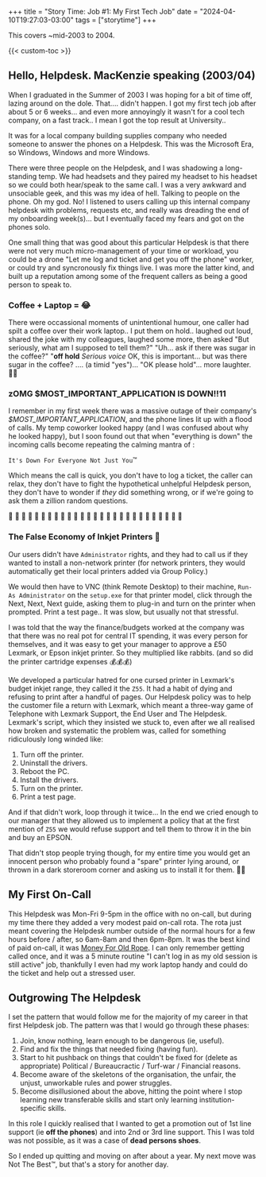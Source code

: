 +++
title = "Story Time: Job #1: My First Tech Job"
date = "2024-04-10T19:27:03-03:00"
tags = ["storytime"]
+++

This covers ~mid-2003 to 2004.

{{< custom-toc >}}

## Hello, Helpdesk. MacKenzie speaking (2003/04)

When I graduated in the Summer of 2003 I was hoping for a bit of time off, lazing around on the dole. That.... didn't happen. I got my first tech job after about 5 or 6 weeks... and even more annoyingly it wasn't for a cool tech company, on a fast track.. I mean I got the top result at University..

It was for a local company building supplies company who needed someone to answer the phones on a Helpdesk. This was the Microsoft Era, so Windows, Windows and more Windows.

There were three people on the Helpdesk, and I was shadowing a long-standing temp. We had headsets and they paired my headset to his headset so we could both hear/speak to the same call. I was a very awkward and unsociable geek, and this was my idea of hell. Talking to people on the phone. Oh my god. No! I listened to users calling up this internal company helpdesk with problems, requests etc, and really was dreading the end of my onboarding week(s)... but I eventually faced my fears and got on the phones solo.

One small thing that was good about this particular Helpdesk is that there were not very much micro-management of your time or workload, you could be a drone "Let me log and ticket and get you off the phone" worker, or could try and syncronously fix things live. I was more the latter kind, and built up a reputation among some of the frequent callers as being a good person to speak to.

### Coffee + Laptop = :joy:

There were occassional moments of unintentional humour, one caller had spilt a coffee over their work laptop.. I put them on hold.. laughed out loud, shared the joke with my colleagues, laughed some more, then asked "But seriously, what am I supposed to tell them?" "Uh... ask if there was sugar in the coffee?" "**off hold** _Serious voice_ OK, this is important... but was there sugar in the coffee? .... (a timid "yes")... "OK please hold"... more laughter. 🤷‍♀️

### zOMG $MOST_IMPORTANT_APPLICATION IS DOWN!!11

I remember in my first week there was a massive outage of their company's *$MOST_IMPORTANT_APPLICATION*, and the phone lines lit up with a flood of calls. My temp coworker looked happy (and I was confused about why he looked happy), but I soon found out that when "everything is down" the incoming calls become repeating the calming mantra of :

`It's Down For Everyone Not Just You`:tm:

Which means the call is quick, you don't have to log a ticket, the caller can relax, they don't have to fight the hypothetical unhelpful Helpdesk person, they don't have to wonder if *they* did something wrong, or if we're going to ask them a zillion random questions.

:raised_hands: :raised_hands: :raised_hands: :raised_hands: :raised_hands: :raised_hands: :raised_hands: :raised_hands: :raised_hands: :raised_hands: :raised_hands: :raised_hands: :raised_hands: :raised_hands: :raised_hands: :raised_hands: :raised_hands: :raised_hands: 
:raised_hands: :raised_hands: :raised_hands: :raised_hands: :raised_hands: :raised_hands: :raised_hands: :raised_hands: :raised_hands: 

### The False Economy of Inkjet Printers :cursing_face:

Our users didn't have `Administrator` rights, and they had to call us if they wanted to install a non-network printer (for network printers, they would automatically get their local printers added via Group Policy.)

We would then have to VNC (think Remote Desktop) to their machine, `Run-As Administrator` on the `setup.exe` for that printer model, click through the Next, Next, Next guide, asking them to plug-in and turn on the printer when prompted. Print a test page.. It was slow, but usually not that stressful.

I was told that the way the finance/budgets worked at the company was that there was no real pot for central IT spending, it was every person for themselves, and it was easy to get your manager to approve a £50 Lexmark, or Epson inkjet printer. So they multiplied like rabbits. (and so did the printer cartridge expenses :moneybag::moneybag::moneybag:)

We developed a particular hatred for one cursed printer in Lexmark's budget inkjet range, they called it the `Z55`. It had a habit of dying and refusing to print after a handful of pages. Our Helpdesk policy was to help the customer file a return with Lexmark, which meant a three-way game of Telephone with Lexmark Support, the End User and The Helpdesk. Lexmark's script, which they insisted we stuck to, even after we all realised how broken and systematic the problem was, called for something ridiculously long winded like:

1. Turn off the printer.
2. Uninstall the drivers.
3. Reboot the PC.
4. Install the drivers.
5. Turn on the printer.
6. Print a test page.

And if that didn't work, loop through it twice... In the end we cried enough to our manager that they allowed us to implement a policy that at the first mention of `Z55` we would refuse support and tell them to throw it in the bin and buy an EPSON.

That didn't stop people trying though, for my entire time you would get an innocent person who probably found a "spare" printer lying around, or thrown in a dark storeroom corner and asking us to install it for them. :ng_woman:

## My First On-Call

This Helpdesk was Mon-Fri 9-5pm in the office with no on-call, but during my time there they added a very modest paid on-call rota. The rota just meant covering the Helpdesk number outside of the normal hours for a few hours before / after, so 6am-8am and then 6pm-8pm. It was the best kind of paid on-call, it was [Money For Old Rope](https://en.wiktionary.org/wiki/money_for_old_rope). I can only remember getting called once, and it was a 5 minute routine "I can't log in as my old session is still active" job, thankfully I even had my work laptop handy and could do the ticket and help out a stressed user.

## Outgrowing The Helpdesk

I set the pattern that would follow me for the majority of my career in that first Helpdesk job. The pattern was that I would go through these phases:

1. Join, know nothing, learn enough to be dangerous (ie, useful).
2. Find and fix the things that needed fixing (having fun).
3. Start to hit pushback on things that couldn't be fixed for (delete as appropriate) Political / Bureaucractic / Turf-war / Financial reasons.
4. Become aware of the skeletons of the organisation, the unfair, the unjust, unworkable rules and power struggles.
5. Become disillusioned about the above, hitting the point where I stop learning new transferable skills and start only learning institution-specific skills.

In this role I quickly realised that I wanted to get a promotion out of 1st line support (ie **off the phones**) and into 2nd or 3rd line support. This I was told was not possible, as it was a case of **dead persons shoes**.

So I ended up quitting and moving on after about a year. My next move was Not The Best:tm:, but that's a story for another day.
